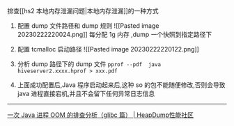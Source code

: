 
排查[[hs2 本地内存泄漏问题|本地内存泄漏]]的一种方式

1. 配置 dump 文件路径和 dump 规则
![[Pasted image 20230222220024.png]]
每分配 1g 内存 ,dump 一个快照到指定路径下

2. 配置 tcmalloc 启动路径
![[Pasted image 20230222220122.png]]


3. 分析 dump 路径下的 dump 文件
`pprof --pdf  java hiveserver2.xxxx.hprof > xxx.pdf`


4. 上面成功配置后,Java 程序启动起来后,这种 so 的包不能随便修改,否则会导致 java 进程直接宕机,并且不会留下任何异常日志信息

---
[一次 Java 进程 OOM 的排查分析（glibc 篇） | HeapDump性能社区](https://heapdump.cn/article/1709425)



